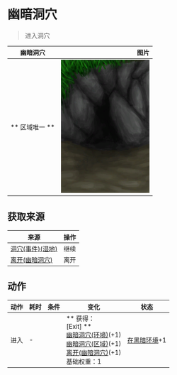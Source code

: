 # 幽暗洞穴  
> 进入洞穴  
  
  幽暗洞穴  |   图片   
 ----  |  ----:   
 ** 区域唯一 **  |  <img decoding="async" src="Sprite/DarkCaveEntrance.png" href="a.md" style="max-width:300px;max-height:300px;">   
  
## 获取来源  
来源  |  操作  
----  |  ----  
[洞穴(事件)(湿地)](Event_CaveDarkFound.md)  |  继续  
[离开(幽暗洞穴)](DarkCaveExit.md)  |  离开  
## 动作  
动作  |  耗时  |  条件  |  变化  |  状态  
----  |  ----  |  ----  |  ----  |  ----  
进入<br>  |  -  |    |  ** 获得： **<br>** [Exit]  **<br>  [幽暗洞穴(环境)](Env_CaveDark.md)(+1)<br>  [幽暗洞穴(区域)](DarkCave.md)(+1)<br>  [离开(幽暗洞穴)](DarkCaveExit.md)(+1)<br>基础权重：1  |  [在黑暗环境](InDarkPlace.md)+1  


<script>document.title="幽暗洞穴 - 卡牌生存百科 Card Survival Wiki";</script>
